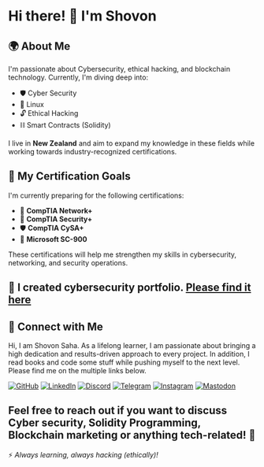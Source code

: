 # Hi there! 👋 I'm Shovon

## 🌍 About Me
I'm passionate about Cybersecurity, ethical hacking, and blockchain technology. Currently, I'm diving deep into:

- 🛡 Cyber Security  
- 🐧 Linux  
- 🔓 Ethical Hacking  
- ⛓ Smart Contracts (Solidity)  

I live in **New Zealand** and aim to expand my knowledge in these fields while working towards industry-recognized certifications.

## 🎯 My Certification Goals
I'm currently preparing for the following certifications:

- 📡 **CompTIA Network+**  
- 🔐 **CompTIA Security+**  
- 🛡 **CompTIA CySA+**  
- 🏢 **Microsoft SC-900**  

These certifications will help me strengthen my skills in cybersecurity, networking, and security operations.
## 💞️ I created cybersecurity portfolio. [Please find it here](https://###)
## 🔗 Connect with Me
Hi, I am Shovon Saha. As a lifelong learner, I am passionate about bringing a high dedication and results-driven approach to every project. In addition, I read books and code some stuff while pushing myself to the next level.
Please find me on the multiple links below.

[![GitHub](https://img.shields.io/badge/GitHub-181717?style=for-the-badge&logo=github&logoColor=white)](https://github.com/Shovon1988)
[![LinkedIn](https://img.shields.io/badge/LinkedIn-0A66C2?style=for-the-badge&logo=linkedin&logoColor=white)](https://www.linkedin.com/in/shovon-saha23)
[![Discord](https://img.shields.io/badge/Discord-5865F2?style=for-the-badge&logo=discord&logoColor=white)](https://discord.com/users/shovon_nz)
[![Telegram](https://img.shields.io/badge/Telegram-26A5E4?style=for-the-badge&logo=telegram&logoColor=white)](https://t.me/shovon_saha1988)
[![Instagram](https://img.shields.io/badge/Instagram-E4405F?style=for-the-badge&logo=instagram&logoColor=white)](https://www.instagram.com/shovon_s15)
[![Mastodon](https://img.shields.io/badge/Mastodon-6364FF?style=for-the-badge&logo=mastodon&logoColor=white)](https://mastodon.social/@pixelartnz)

Feel free to reach out if you want to discuss Cyber security, Solidity Programming, Blockchain marketing or anything tech-related! 🚀
---
⚡ *Always learning, always hacking (ethically)!*


<!---
Shovon1988/Shovon1988 is a ✨ special ✨ repository because its `README.md` (this file) appears on your GitHub profile.
You can click the Preview link to take a look at your changes.
--->
